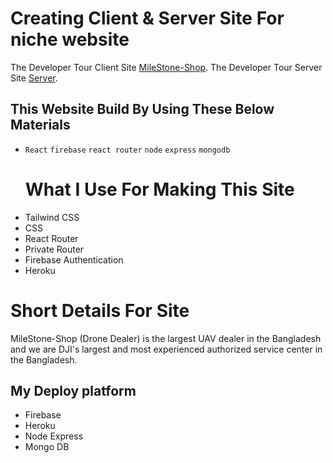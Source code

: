 # Creating Client & Server Site For niche website

The Developer Tour Client Site [MileStone-Shop](https://milestone-shop.web.app/).
The Developer Tour Server Site [Server](https://murmuring-stream-81479.herokuapp.com/).

## This Website Build By Using These Below Materials
<ul>
<li>

`React`
`firebase` 
`react router` 
`node`
`express`
`mongodb`
# What I Use For Making This Site
 <li>Tailwind CSS</li>
 <li>CSS</li>
 <li>React Router</li>
 <li>Private Router</li>
 <li>Firebase Authentication</li>
 <li>Heroku</li>
</li>
</ul>

# Short Details For Site
MileStone-Shop (Drone Dealer) is the largest UAV dealer
in the Bangladesh and we are DJI's largest and most experienced authorized
service center in the Bangladesh.

## My Deploy platform
<ul>
<li>Firebase</li>
<li>Heroku</li>
<li>Node Express</li>
<li>Mongo DB</li>
</ul>